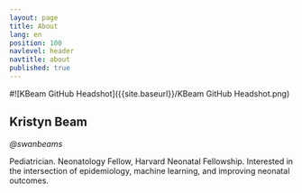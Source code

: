 ```yaml
---
layout: page
title: About
lang: en
position: 100
navlevel: header
navtitle: about
published: true
---
```


#![KBeam GitHub Headshot]({{site.baseurl}}/KBeam GitHub Headshot.png)

## Kristyn Beam
*@swanbeams*

Pediatrician.
Neonatology Fellow, Harvard Neonatal Fellowship.
Interested in the intersection of epidemiology, machine learning, and improving neonatal outcomes.
